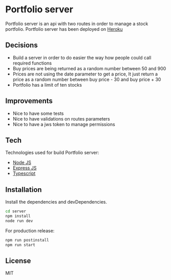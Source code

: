 # Portfolio server

Portfolio server is an api with two routes in order to manage a stock portfolio. Portfolio server has been deployed on [Heroku]

## Decisions

- Build a server in order to do easier the way how people could call required functions
- Buy prices are being returned as a random number between 50 and 900
- Prices are not using the date parameter to get a price, It just return a price as a random number between buy price - 30 and buy price + 30
- Portfolio has a limit of ten stocks

## Improvements

- Nice to have some tests
- Nice to have validations on routes parameters
- Nice to have a jws token to manage permissions

## Tech

Technologies used for build Portfolio server:

- [Node JS]
- [Express JS]
- [Typescript]

## Installation

Install the dependencies and devDependencies.

```sh
cd server
npm install
node run dev
```

For production release:

```sh
npm run postinstall
npm run start
```

## License

MIT

[//]: # 'Links'
[node js]: https://nodejs.org/es/docs/
[express js]: http://expressjs.com/
[typescript]: https://www.typescriptlang.org/
[heroku]: https://portfolio-eddy-test.herokuapp.com
